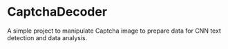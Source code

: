 # CaptchaDecoder

A simple project to manipulate Captcha image to prepare data for CNN text detection and data analysis.